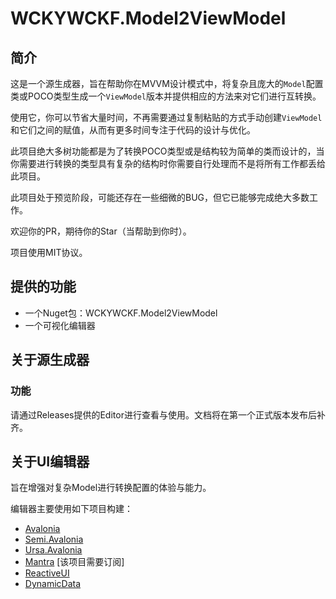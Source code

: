 # WCKYWCKF.Model2ViewModel

## 简介

这是一个源生成器，旨在帮助你在MVVM设计模式中，将复杂且庞大的`Model`配置类或POCO类型生成一个`ViewModel`版本并提供相应的方法来对它们进行互转换。

使用它，你可以节省大量时间，不再需要通过复制粘贴的方式手动创建`ViewModel`和它们之间的赋值，从而有更多时间专注于代码的设计与优化。

此项目绝大多树功能都是为了转换POCO类型或是结构较为简单的类而设计的，当你需要进行转换的类型具有复杂的结构时你需要自行处理而不是将所有工作都丢给此项目。

此项目处于预览阶段，可能还存在一些细微的BUG，但它已能够完成绝大多数工作。

欢迎你的PR，期待你的Star（当帮助到你时）。

项目使用MIT协议。

## 提供的功能
* 一个Nuget包：WCKYWCKF.Model2ViewModel
* 一个可视化编辑器

## 关于源生成器
### 功能
请通过Releases提供的Editor进行查看与使用。文档将在第一个正式版本发布后补齐。

## 关于UI编辑器
旨在增强对复杂Model进行转换配置的体验与能力。

编辑器主要使用如下项目构建：
- [Avalonia](https://github.com/AvaloniaUI/Avalonia)
- [Semi.Avalonia](https://github.com/irihitech/Semi.Avalonia)
- [Ursa.Avalonia](https://github.com/irihitech/Ursa.Avalonia)
- [Mantra](https://www.bilibili.com/video/BV15pfKYbEEQ/?share_source=copy_web&vd_source=d1867713073c379510aa0c911d19663d) [该项目需要订阅]
- [ReactiveUI](https://github.com/reactiveui/ReactiveUI)
- [DynamicData](https://github.com/reactivemarbles/DynamicData)